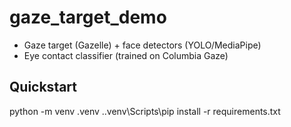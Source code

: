 ﻿# gaze_target_demo

- Gaze target (Gazelle) + face detectors (YOLO/MediaPipe)
- Eye contact classifier (trained on Columbia Gaze)

## Quickstart
python -m venv .venv
.\.venv\Scripts\pip install -r requirements.txt
